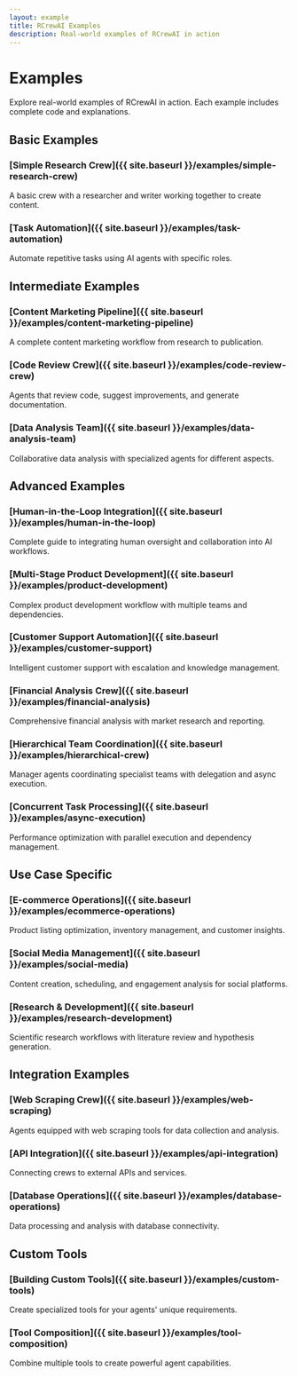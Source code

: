 ```yaml
---
layout: example
title: RCrewAI Examples
description: Real-world examples of RCrewAI in action
---
```


# Examples

Explore real-world examples of RCrewAI in action. Each example includes complete code and explanations.

## Basic Examples

### [Simple Research Crew]({{ site.baseurl }}/examples/simple-research-crew)
A basic crew with a researcher and writer working together to create content.

### [Task Automation]({{ site.baseurl }}/examples/task-automation)
Automate repetitive tasks using AI agents with specific roles.

## Intermediate Examples

### [Content Marketing Pipeline]({{ site.baseurl }}/examples/content-marketing-pipeline)
A complete content marketing workflow from research to publication.

### [Code Review Crew]({{ site.baseurl }}/examples/code-review-crew)
Agents that review code, suggest improvements, and generate documentation.

### [Data Analysis Team]({{ site.baseurl }}/examples/data-analysis-team)
Collaborative data analysis with specialized agents for different aspects.

## Advanced Examples

### [Human-in-the-Loop Integration]({{ site.baseurl }}/examples/human-in-the-loop)
Complete guide to integrating human oversight and collaboration into AI workflows.

### [Multi-Stage Product Development]({{ site.baseurl }}/examples/product-development)
Complex product development workflow with multiple teams and dependencies.

### [Customer Support Automation]({{ site.baseurl }}/examples/customer-support)
Intelligent customer support with escalation and knowledge management.

### [Financial Analysis Crew]({{ site.baseurl }}/examples/financial-analysis)
Comprehensive financial analysis with market research and reporting.

### [Hierarchical Team Coordination]({{ site.baseurl }}/examples/hierarchical-crew)
Manager agents coordinating specialist teams with delegation and async execution.

### [Concurrent Task Processing]({{ site.baseurl }}/examples/async-execution)
Performance optimization with parallel execution and dependency management.

## Use Case Specific

### [E-commerce Operations]({{ site.baseurl }}/examples/ecommerce-operations)
Product listing optimization, inventory management, and customer insights.

### [Social Media Management]({{ site.baseurl }}/examples/social-media)
Content creation, scheduling, and engagement analysis for social platforms.

### [Research & Development]({{ site.baseurl }}/examples/research-development)
Scientific research workflows with literature review and hypothesis generation.

## Integration Examples

### [Web Scraping Crew]({{ site.baseurl }}/examples/web-scraping)
Agents equipped with web scraping tools for data collection and analysis.

### [API Integration]({{ site.baseurl }}/examples/api-integration)
Connecting crews to external APIs and services.

### [Database Operations]({{ site.baseurl }}/examples/database-operations)
Data processing and analysis with database connectivity.

## Custom Tools

### [Building Custom Tools]({{ site.baseurl }}/examples/custom-tools)
Create specialized tools for your agents' unique requirements.

### [Tool Composition]({{ site.baseurl }}/examples/tool-composition)
Combine multiple tools to create powerful agent capabilities.